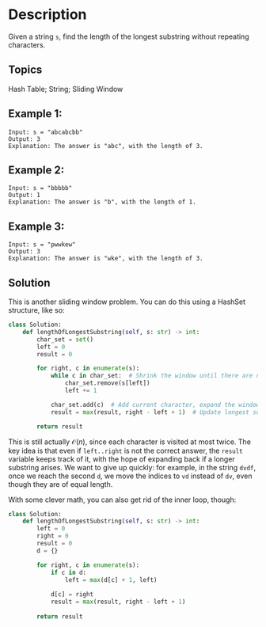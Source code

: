 # Description

Given a string `s`, find the length of the longest substring without repeating characters.

## Topics

Hash Table; String; Sliding Window

## Example 1:

```
Input: s = "abcabcbb"
Output: 3
Explanation: The answer is "abc", with the length of 3.
```

## Example 2:

```
Input: s = "bbbbb"
Output: 1
Explanation: The answer is "b", with the length of 1.
```

## Example 3:

```
Input: s = "pwwkew"
Output: 3
Explanation: The answer is "wke", with the length of 3.
```

## Solution

This is another sliding window problem. You can do this using a HashSet structure, like so:

```py
class Solution:
    def lengthOfLongestSubstring(self, s: str) -> int:
        char_set = set()
        left = 0
        result = 0

        for right, c in enumerate(s):
            while c in char_set:  # Shrink the window until there are no repeats
                char_set.remove(s[left])
                left += 1

            char_set.add(c)  # Add current character, expand the window 
            result = max(result, right - left + 1)  # Update longest substring length

        return result 
```

This is still actually $\mathcal{O}(n)$, since each character is visited at most twice. The key idea is that even if `left..right` is not the correct answer, the `result` variable keeps track of it, with the hope of expanding back if a longer substring arises. We want to give up quickly: for example, in the string `dvdf`, once we reach the second `d`, we move the indices to `vd` instead of `dv`, even though they are of equal length.

With some clever math, you can also get rid of the inner loop, though:

```py
class Solution:
    def lengthOfLongestSubstring(self, s: str) -> int:
        left = 0
        right = 0
        result = 0
        d = {}

        for right, c in enumerate(s):
            if c in d:
                left = max(d[c] + 1, left)
            
            d[c] = right
            result = max(result, right - left + 1)
        
        return result
```
